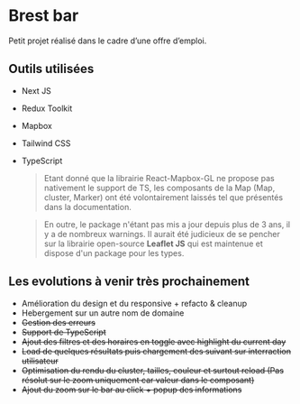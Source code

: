 # Brest bar

Petit projet réalisé dans le cadre d’une offre d’emploi. 

## Outils utilisées

- Next JS
- Redux Toolkit
- Mapbox
- Tailwind CSS
- TypeScript
    > Etant donné que la librairie React-Mapbox-GL ne propose pas nativement le support de TS, les composants de la Map (Map, cluster, Marker) ont été volontairement laissés tel que présentés dans la documentation.

    > En outre, le package n'étant pas mis a jour depuis plus de 3 ans, il y a de nombreux warnings. Il aurait été judicieux de se pencher sur la librairie open-source **Leaflet JS** qui est maintenue et dispose d'un package pour les types.

## Les evolutions à venir très prochainement

- Amélioration du design et du responsive + refacto & cleanup
- Hebergement sur un autre nom de domaine
- ~~Gestion des erreurs~~
- ~~Support de TypeScript~~
- ~~Ajout des filtres et des horaires en toggle avec highlight du current day~~
- ~~Load de quelques résultats puis chargement des suivant sur interraction utilisateur~~
- ~~Optimisation du rendu du cluster, tailles, couleur et surtout reload (Pas résolut sur le zoom uniquement car valeur dans le composant)~~
- ~~Ajout du zoom sur le bar au click + popup des informations~~